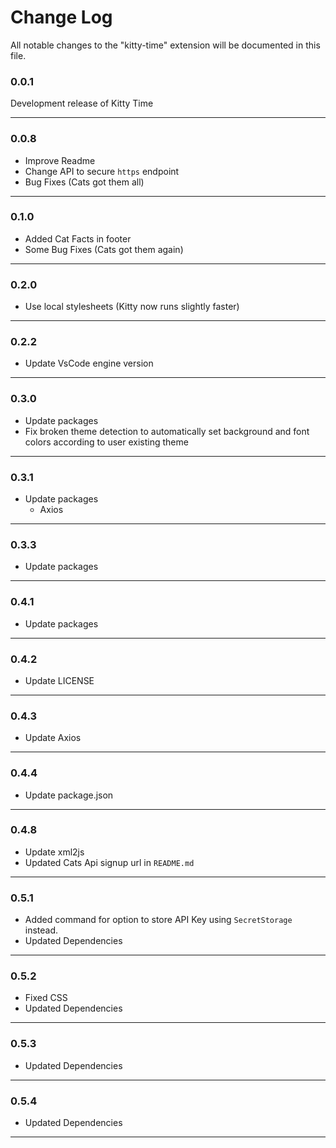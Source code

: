 # Change Log
All notable changes to the "kitty-time" extension will be documented in this file.

### 0.0.1

Development release of Kitty Time

-----------------------------------------------------------------------------------------------------------

### 0.0.8

- Improve Readme
- Change API to secure `https` endpoint
- Bug Fixes (Cats got them all)

-----------------------------------------------------------------------------------------------------------

### 0.1.0

- Added Cat Facts in footer
- Some Bug Fixes (Cats got them again)

-----------------------------------------------------------------------------------------------------------

### 0.2.0

- Use local stylesheets (Kitty now runs slightly faster)

-----------------------------------------------------------------------------------------------------------

### 0.2.2

- Update VsCode engine version

-----------------------------------------------------------------------------------------------------------

### 0.3.0
- Update packages
- Fix broken theme detection to automatically set background and font colors according to user existing theme

-----------------------------------------------------------------------------------------------------------

### 0.3.1
- Update packages
    - Axios

-----------------------------------------------------------------------------------------------------------

### 0.3.3
- Update packages

-----------------------------------------------------------------------------------------------------------

### 0.4.1
- Update packages

-----------------------------------------------------------------------------------------------------------

### 0.4.2
- Update LICENSE

-----------------------------------------------------------------------------------------------------------

### 0.4.3
- Update Axios

-----------------------------------------------------------------------------------------------------------

### 0.4.4
- Update package.json

-----------------------------------------------------------------------------------------------------------

### 0.4.8
- Update xml2js
- Updated Cats Api signup url in `README.md`

-----------------------------------------------------------------------------------------------------------

### 0.5.1
- Added command for option to store API Key using `SecretStorage` instead.
- Updated Dependencies

-----------------------------------------------------------------------------------------------------------

### 0.5.2
- Fixed CSS
- Updated Dependencies

-----------------------------------------------------------------------------------------------------------

### 0.5.3
- Updated Dependencies

-----------------------------------------------------------------------------------------------------------

### 0.5.4
- Updated Dependencies

-----------------------------------------------------------------------------------------------------------